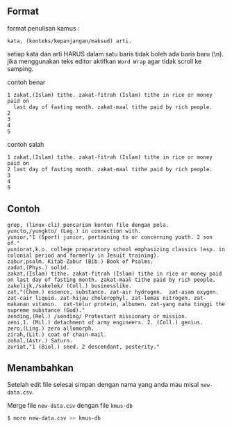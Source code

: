 ## Format
format penulisan kamus :
```
kata, (konteks/kepanjangan/maksud) arti.
```
setiap kata dan arti HARUS dalam satu baris tidak boleh ada baris baru (\n). jika menggunakan teks editor aktifkan `Word Wrap` agar tidak scroll ke samping.

contoh benar
```
1 zakat,(Islam) tithe. zakat-fitrah (Islam) tithe in rice or money paid on 
  last day of fasting month. zakat-maal tithe paid by rich people.
2 
3
4
5
```
contoh salah
```
1 zakat,(Islam) tithe. zakat-fitrah (Islam) tithe in rice or money paid on 
2 last day of fasting month. zakat-maal tithe paid by rich people.
3
4
5
```


## Contoh
```
grep, (linux-cli) pencarian konten file dengan pola.
yuncto,/yungkto/ (Leg.) in connection with.
yunior,"1 (Sport) junior, pertaining to or concerning youth. 2 son of."
yuniorat,k.o. college preparatory school emphasizing classics (esp. in colonial period and formerly in Jesuit training).
zabur,psalm. Kitab-Zabur (Bib.) Book of Psalms.
zadat,(Phys.) solid.
zakat,(Islam) tithe. zakat-fitrah (Islam) tithe in rice or money paid on last day of fasting month. zakat-maal tithe paid by rich people.
zakelijk,/sakelek/ (Coll.) businesslike.
zat,"(Chem.) essence, substance. zat-air hydrogen.  zat-asam oxygen. zat-cair liquid. zat-hijau cholorophyl. zat-lemas nitrogen. zat-makanan vitamin.  zat-telur protein, albumen. zat-yang maha tinggi the supreme substance (God)."
zending,(Rel.) /sending/ Protestant missionary or mission.
zeni,1. (Mil.) detachment of army engineers. 2. (Coll.) genius.
zero,(Ling.) zero allomorph.
zirah,(Lit.) coat of chain-mail.
zohal,(Astr.) Saturn.
zuriat,"1 (Biol.) seed. 2 descendant, posterity."
```

## Menambahkan
Setelah edit file selesai simpan dengan nama yang anda mau misal `new-data.csv`.

Merge file `new-data.csv` dengan file `kmus-db`
```bash
$ more new-data.csv >> kmus-db
```
